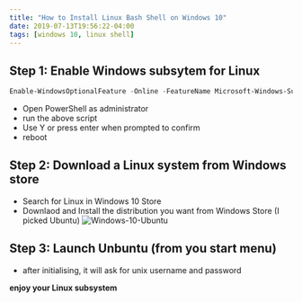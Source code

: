 ```yaml
---
title: "How to Install Linux Bash Shell on Windows 10"
date: 2019-07-13T19:56:22-04:00
tags: [windows 10, linux shell]
---
```


## Step 1: Enable Windows subsytem for Linux
```powershell
Enable-WindowsOptionalFeature -Online -FeatureName Microsoft-Windows-Subsystem-Linux
```
* Open PowerShell as administrator
* run the above script
* Use Y or press enter when prompted to confirm
* reboot

## Step 2: Download a Linux system from Windows store
* Search for Linux in Windows 10 Store
* Downlaod and Install the distribution you want from Windows Store (I picked Ubuntu)
![Windows-10-Ubuntu](/images/Windows-10-Ubuntu.png)

## Step 3: Launch Unbuntu (from you start menu)
* after initialising, it will ask for unix username and password

**enjoy your Linux subsystem**
